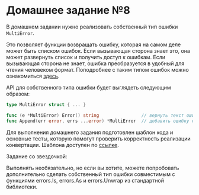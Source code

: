 # Домашнее задание №8

В домашнем задании нужно реализовать собственный тип ошибки `MultiError`.

Это позволяет функции возвращать ошибку, которая на самом деле может быть списком ошибок. Если вызывающая сторона знает это, она может развернуть список и получить доступ к ошибкам. Если вызывающая сторона не знает, ошибка преобразуется в удобный для чтения человеком формат. Поподробнее с таким типом ошибок можно ознакомиться [здесь](https://github.com/hashicorp/go-multierror).

API для собственного типа ошибки будет выглядеть следующим образом:

```go
type MultiError struct { ... }

func (e *MultiError) Error() string                // вернуть текст ошибки
func Append(err error, errs ...error) *MultiError  // добавить ошибку к существующей
```

Для выполнения домашнего задания подготовлен шаблон кода и основные тесты, которую помогут проверить корректность реализации конвертации. Шаблона доступен по [ссылке](https://github.com/Balun-courses/deep_go/blob/master/homework/errors/homework_test.go).

Задание со звездочкой:

Выполнять необязательно, но если вы хотите, можете попробовать дополнительно сделать собственный тип ошибки совместимым с функциями errors.Is, errors.As и errors.Unwrap из стандартной библиотеки. 
